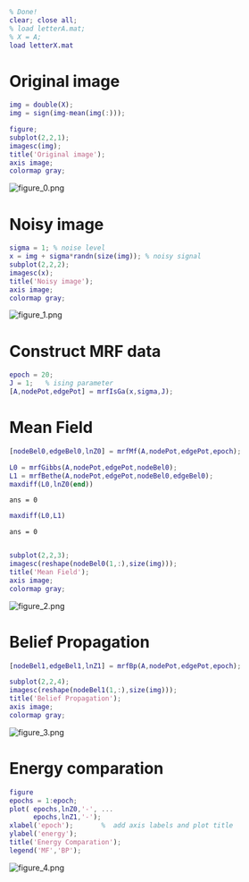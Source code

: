 ```matlab
% Done!
clear; close all;
% load letterA.mat;
% X = A;
load letterX.mat
```
# Original image
```matlab
img = double(X);
img = sign(img-mean(img(:)));

figure;
subplot(2,2,1);
imagesc(img);
title('Original image');
axis image;
colormap gray;
```

![figure_0.png](C:/Users/minoue/github/PRMLT/demoWithResults/ch08/mrf_demo_images/figure_0.png)

# Noisy image
```matlab
sigma = 1; % noise level
x = img + sigma*randn(size(img)); % noisy signal
subplot(2,2,2);
imagesc(x);
title('Noisy image');
axis image;
colormap gray;
```

![figure_1.png](C:/Users/minoue/github/PRMLT/demoWithResults/ch08/mrf_demo_images/figure_1.png)

# Construct MRF data
```matlab
epoch = 20;
J = 1;   % ising parameter
[A,nodePot,edgePot] = mrfIsGa(x,sigma,J);
```
# Mean Field
```matlab
[nodeBel0,edgeBel0,lnZ0] = mrfMf(A,nodePot,edgePot,epoch);

L0 = mrfGibbs(A,nodePot,edgePot,nodeBel0);
L1 = mrfBethe(A,nodePot,edgePot,nodeBel0,edgeBel0);
maxdiff(L0,lnZ0(end))
```
```
ans = 0
```
```matlab
maxdiff(L0,L1)
```
```
ans = 0
```
```matlab

subplot(2,2,3);
imagesc(reshape(nodeBel0(1,:),size(img)));
title('Mean Field');
axis image;
colormap gray;
```

![figure_2.png](C:/Users/minoue/github/PRMLT/demoWithResults/ch08/mrf_demo_images/figure_2.png)

# Belief Propagation
```matlab
[nodeBel1,edgeBel1,lnZ1] = mrfBp(A,nodePot,edgePot,epoch);

subplot(2,2,4);
imagesc(reshape(nodeBel1(1,:),size(img)));
title('Belief Propagation');
axis image;
colormap gray;
```

![figure_3.png](C:/Users/minoue/github/PRMLT/demoWithResults/ch08/mrf_demo_images/figure_3.png)

# Energy comparation
```matlab
figure
epochs = 1:epoch;
plot( epochs,lnZ0,'-', ...
      epochs,lnZ1,'-');
xlabel('epoch');       %  add axis labels and plot title
ylabel('energy');
title('Energy Comparation');
legend('MF','BP');
```

![figure_4.png](C:/Users/minoue/github/PRMLT/demoWithResults/ch08/mrf_demo_images/figure_4.png)

